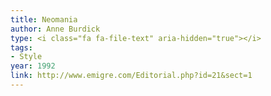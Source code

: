 ```yaml
---
title: Neomania
author: Anne Burdick
type: <i class="fa fa-file-text" aria-hidden="true"></i>
tags:
- Style
year: 1992
link: http://www.emigre.com/Editorial.php?id=21&sect=1
---
```

